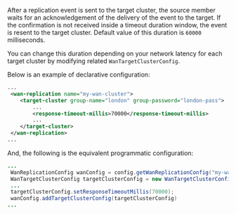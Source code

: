 
After a replication event is sent to the target cluster, the source member waits for an acknowledgement of the delivery of the event to the target.
If the confirmation is not received inside a timeout duration window, the event is resent to the target cluster. Default value of this duration is `60000` milliseconds.

You can change this duration depending on your network latency for each target cluster by modifying related `WanTargetClusterConfig`.

Below is an example of declarative configuration:

```xml
...
 <wan-replication name="my-wan-cluster">
    <target-cluster group-name="london" group-password="london-pass">
        ...
        <response-timeout-millis>70000</response-timeout-millis>
        ...
    </target-cluster>
 </wan-replication>
...
```

And, the following is the equivalent programmatic configuration:

```java
...
 WanReplicationConfig wanConfig = config.getWanReplicationConfig("my-wan-cluster");
 WanTargetClusterConfig targetClusterConfig = new WanTargetClusterConfig();
 ...
 targetClusterConfig.setResponseTimeoutMillis(70000);
 wanConfig.addTargetClusterConfig(targetClusterConfig)
...
``` 

